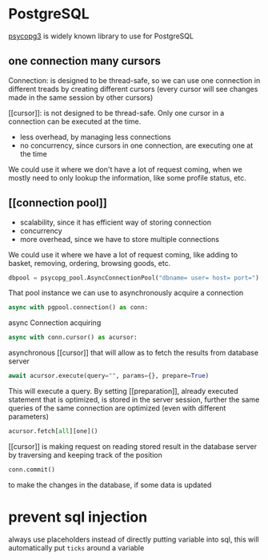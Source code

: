 # PostgreSQL
[psycopg3](https://www.psycopg.org/) is widely known library to use for PostgreSQL


## one connection many cursors
Connection: is designed to be thread-safe, so we can use one connection in different treads by creating different cursors (every cursor will see changes made in the same session by other cursors)

[[cursor]]: is not designed to be thread-safe. Only one cursor in a connection can be executed at the time.

- less overhead, by managing less connections
- no concurrency, since cursors in one connection, are executing one at the time

We could use it where we don't have a lot of request coming, when we mostly need to only lookup the information, like some profile status, etc.
## [[connection pool]]
- scalability, since it has efficient way of storing connection
- concurrency
- more overhead, since we have to store multiple connections 

We could use it where we have a lot of request coming, like adding to basket, removing, ordering, browsing goods, etc.

```python
dbpool = psycopg_pool.AsyncConnectionPool("dbname= user= host= port=")
```
That pool instance we can use to asynchronously acquire a connection

```python
async with pgpool.connection() as conn:
```
async Connection acquiring

```python
async with conn.cursor() as acursor:
```
asynchronous [[cursor]] that will allow as to fetch the results from database server

```python
await acursor.execute(query="", params={}, prepare=True)
```
This will execute a query. By setting [[preparation]], already executed statement that is optimized, is stored in the server session, further the same queries of the same connection are optimized (even with different parameters)

```python
acursor.fetch[all][one]()
```
[[cursor]] is making request on reading stored result in the database server by traversing and keeping track of the position


```python
conn.commit()
```
to make the changes in the database, if some data is updated


# prevent sql injection
always use placeholders instead of directly putting variable into sql, this will automatically put `ticks` around a variable